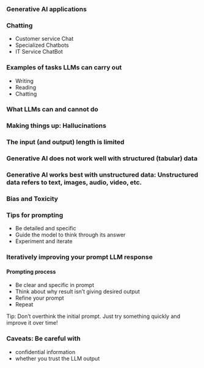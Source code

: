 ### Generative AI applications 

### Chatting
- Customer service Chat
- Specialized Chatbots
- IT Service ChatBot

### Examples of tasks LLMs can carry out
- Writing
- Reading
- Chatting

### What LLMs can and cannot do

### Making things up: Hallucinations
### The input (and output) length is limited
### Generative AI does not work well with structured (tabular) data
### Generative AI works best with unstructured data: Unstructured data refers to text, images, audio, video, etc.
### Bias and Toxicity

### Tips for prompting
- Be detailed and specific
- Guide the model to think through its answer
- Experiment and iterate

 
### Iteratively improving your prompt LLM response
#### Prompting process
- Be clear and specific in prompt
- Think about why result isn’t giving desired output
- Refine your prompt
- Repeat
  
Tip: Don’t overthink the initial prompt. Just try something quickly and improve it over time!
### Caveats: Be careful with
- confidential information
- whether you trust the LLM output




